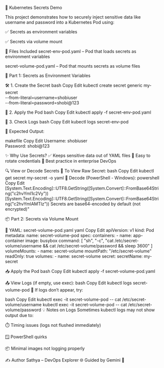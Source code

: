 🔐 Kubernetes Secrets Demo

This project demonstrates how to securely inject sensitive data like username and password into a Kubernetes Pod using:

✅ Secrets as environment variables

✅ Secrets via volume mount

📁 Files Included
secret-env-pod.yaml – Pod that loads secrets as environment variables

secret-volume-pod.yaml – Pod that mounts secrets as volume files

🔧 Part 1: Secrets as Environment Variables

🛠️ 1. Create the Secret
bash
Copy
Edit
kubectl create secret generic my-secret \
  --from-literal=username=shobiuser \
  --from-literal=password=shobi@123
  
🚀 2. Apply the Pod
bash
Copy
Edit
kubectl apply -f secret-env-pod.yaml

📜 3. Check Logs
bash
Copy
Edit
kubectl logs secret-env-pod

🧾 Expected Output:

makefile
Copy
Edit
Username: shobiuser  
Password: shobi@123

✨ Why Use Secrets?
✅ Keeps sensitive data out of YAML files
🔁 Easy to rotate credentials
🔐 Best practice in enterprise DevOps

🔍 View or Decode Secrets
🔎 To View Raw Secret:
bash
Copy
Edit
kubectl get secret my-secret -o yaml
🔐 Decode (PowerShell - Windows):
powershell
Copy
Edit
[System.Text.Encoding]::UTF8.GetString([System.Convert]::FromBase64String("c2hvYml1c2Vy"))
[System.Text.Encoding]::UTF8.GetString([System.Convert]::FromBase64String("c2hvYmlAMTIz"))
Secrets are base64-encoded by default (not encrypted)"

📦 Part 2: Secrets via Volume Mount

📝 YAML: secret-volume-pod.yaml
yaml
Copy
Edit
apiVersion: v1
kind: Pod
metadata:
  name: secret-volume-pod
spec:
  containers:
    - name: app-container
      image: busybox
      command: [ "sh", "-c", "cat /etc/secret-volume/username && cat /etc/secret-volume/password && sleep 3600" ]
      volumeMounts:
        - name: secret-volume
          mountPath: "/etc/secret-volume"
          readOnly: true
  volumes:
    - name: secret-volume
      secret:
        secretName: my-secret
		
📥 Apply the Pod
bash
Copy
Edit
kubectl apply -f secret-volume-pod.yaml

📤 View Logs (if empty, use exec):
bash
Copy
Edit
kubectl logs secret-volume-pod
🧠 If logs don’t appear, try:

bash
Copy
Edit
kubectl exec -it secret-volume-pod -- cat /etc/secret-volume/username
kubectl exec -it secret-volume-pod -- cat /etc/secret-volume/password
💡 Notes on Logs
Sometimes kubectl logs may not show output due to:

⏱️ Timing issues (logs not flushed immediately)

🪟 PowerShell quirks

📦 Minimal images not logging properly

✍️ Author
Sathya – DevOps Explorer 🌐
Guided by Gemini 🤝

